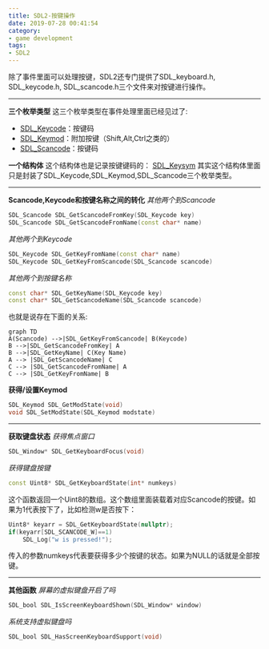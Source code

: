```yaml
---
title: SDL2-按键操作
date: 2019-07-28 00:41:54
category:
- game development
tags:
- SDL2
---
```

除了事件里面可以处理按键，SDL2还专门提供了SDL_keyboard.h, SDL_keycode.h, SDL_scancode.h三个文件来对按键进行操作。
<!--more-->
***
**三个枚举类型**
这三个枚举类型在事件处理里面已经见过了:
* [SDL_Keycode](http://wiki.libsdl.org/SDL_Keycode?highlight=%28%5CbCategoryEnum%5Cb%29%7C%28CategoryKeyboard%29)：按键码
* [SDL_Keymod](http://wiki.libsdl.org/SDL_Keymod?highlight=%28%5CbCategoryEnum%5Cb%29%7C%28CategoryKeyboard%29)：附加按键（Shift,Alt,Ctrl之类的）
* [SDL_Scancode](http://wiki.libsdl.org/SDL_Scancode?highlight=%28%5CbCategoryEnum%5Cb%29%7C%28CategoryKeyboard%29)：按键码


**一个结构体**
这个结构体也是记录按键键码的：
[SDL_Keysym](http://wiki.libsdl.org/SDL_Keysym?highlight=%28%5CbCategoryStruct%5Cb%29%7C%28CategoryKeyboard%29)
其实这个结构体里面只是封装了SDL_Keycode,SDL_Keymod,SDL_Scancode三个枚举类型。
***
**Scancode,Keycode和按键名称之间的转化**
_其他两个到Scancode_
```c++
SDL_Scancode SDL_GetScancodeFromKey(SDL_Keycode key)
SDL_Scancode SDL_GetScancodeFromName(const char* name)
```

_其他两个到Keycode_
```c++
SDL_Keycode SDL_GetKeyFromName(const char* name)
SDL_Keycode SDL_GetKeyFromScancode(SDL_Scancode scancode)
```

_其他两个到按键名称_
```c++
const char* SDL_GetKeyName(SDL_Keycode key)
const char* SDL_GetScancodeName(SDL_Scancode scancode)
```

也就是说存在下面的关系:
```mermaid
graph TD
A(Scancode) -->|SDL_GetKeyFromScancode| B(Keycode)
B -->|SDL_GetScancodeFromKey| A
B -->|SDL_GetKeyName| C(Key Name)
A --> |SDL_GetScancodeName| C
C --> |SDL_GetScancodeFromName| A
C --> |SDL_GetKeyFromName| B
```

**获得/设置Keymod**
```c++
SDL_Keymod SDL_GetModState(void)
void SDL_SetModState(SDL_Keymod modstate)
```

***
**获取键盘状态**
_获得焦点窗口_
```c++
SDL_Window* SDL_GetKeyboardFocus(void)
```

_获得键盘按键_
```c++
const Uint8* SDL_GetKeyboardState(int* numkeys)
```
这个函数返回一个Uint8的数组。这个数组里面装载着对应Scancode的按键。如果为1代表按下了，比如检测w是否按下：
```c++
Uint8* keyarr = SDL_GetKeyboardState(nullptr);
if(keyarr[SDL_SCANCODE_W]==1)
    SDL_Log("w is pressed!");
```
传入的参数numkeys代表要获得多少个按键的状态。如果为NULL的话就是全部按键。
***
**其他函数**
_屏幕的虚拟键盘开启了吗_
```c++
SDL_bool SDL_IsScreenKeyboardShown(SDL_Window* window)
```

_系统支持虚拟键盘吗_
```c++
SDL_bool SDL_HasScreenKeyboardSupport(void)
```
